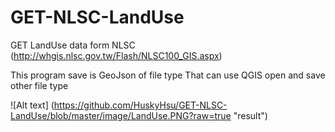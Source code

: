 # GET-NLSC-LandUse
GET LandUse data form NLSC (http://whgis.nlsc.gov.tw/Flash/NLSC100_GIS.aspx)

This program save is GeoJson of file type
That can use QGIS open and save other file type

![Alt text] (https://github.com/HuskyHsu/GET-NLSC-LandUse/blob/master/image/LandUse.PNG?raw=true "result")
